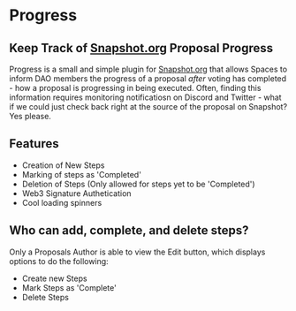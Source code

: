 # Progress

## Keep Track of [Snapshot.org](http://Snapshot.org) Proposal Progress

Progress is a small and simple plugin for [Snapshot.org](http://Snapshot.org) that allows Spaces to inform DAO members the progress of a proposal _after_ voting has completed - how a proposal is progressing in being executed. Often, finding this information requires monitoring notificatiosn on Discord and Twitter - what if we could just check back right at the source of the proposal on Snapshot? Yes please.

## Features
* Creation of New Steps
* Marking of steps as 'Completed'
* Deletion of Steps (Only allowed for steps yet to be 'Completed')
* Web3 Signature Authetication
* Cool loading spinners

## Who can add, complete, and delete steps?
Only a Proposals Author is able to view the Edit button, which displays options to do the following:
- Create new Steps
- Mark Steps as 'Complete'
- Delete Steps
